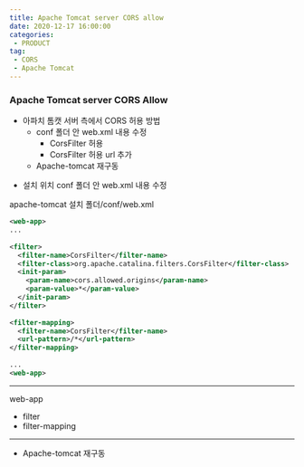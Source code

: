 ```yaml
---
title: Apache Tomcat server CORS allow
date: 2020-12-17 16:00:00
categories:
 - PRODUCT
tag:
 - CORS
 - Apache Tomcat
---
```


### Apache Tomcat server CORS Allow

- 아파치 톰캣 서버 측에서 CORS 허용 방법
  - conf 폴더 안 web.xml 내용 수정
    - CorsFilter 허용
    - CorsFilter 허용 url 추가
  - Apache-tomcat 재구동

<!-- more -->

- 설치 위치 conf 폴더 안 web.xml 내용 수정

apache-tomcat 설치 폴더/conf/web.xml

```xml
<web-app>
...    
    
<filter>
  <filter-name>CorsFilter</filter-name>
  <filter-class>org.apache.catalina.filters.CorsFilter</filter-class>
  <init-param>
    <param-name>cors.allowed.origins</param-name>
    <param-value>*</param-value>
  </init-param>
</filter>
    
<filter-mapping>
  <filter-name>CorsFilter</filter-name>
  <url-pattern>/*</url-pattern>
</filter-mapping>
    
...
<web-app>
```

---

web-app

- filter
- filter-mapping

---



- Apache-tomcat 재구동